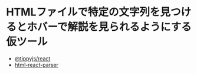 # HTMLファイルで特定の文字列を見つけるとホバーで解説を見られるようにする仮ツール

- [@tippyjs/react](https://github.com/atomiks/tippyjs-react)
- [html-react-parser](https://github.com/remarkablemark/html-react-parser)

